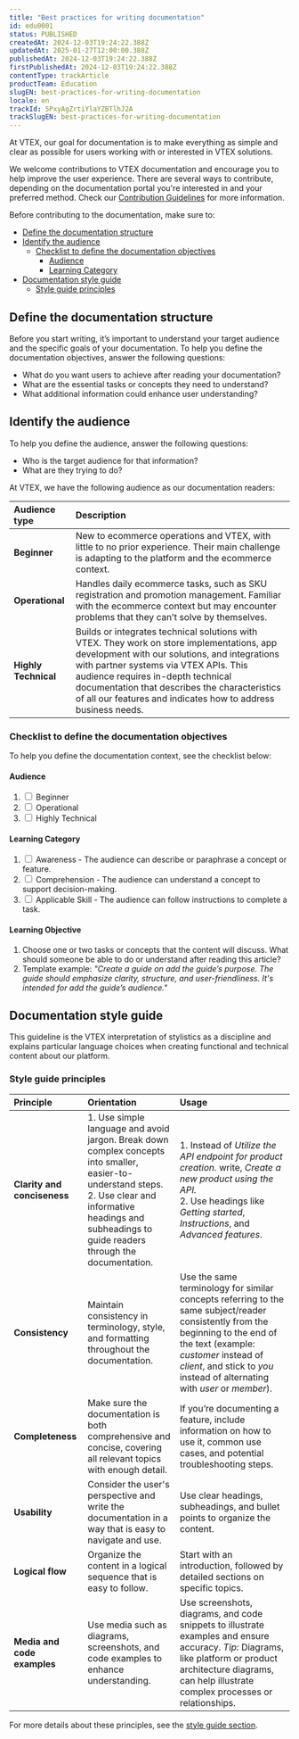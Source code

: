 ```yaml
---
title: "Best practices for writing documentation"
id: edu0001
status: PUBLISHED
createdAt: 2024-12-03T19:24:22.388Z
updatedAt: 2025-01-27T12:00:00.388Z
publishedAt: 2024-12-03T19:24:22.388Z
firstPublishedAt: 2024-12-03T19:24:22.388Z
contentType: trackArticle
productTeam: Education
slugEN: best-practices-for-writing-documentation
locale: en
trackId: 5PxyAgZrtiYlaYZBTlhJ2A
trackSlugEN: best-practices-for-writing-documentation
---
```


At VTEX, our goal for documentation is to make everything as simple and clear as possible for users working with or interested in VTEX solutions.

We welcome contributions to VTEX documentation and encourage you to help improve the user experience. There are several ways to contribute, depending on the documentation portal you're interested in and your preferred method. Check our [Contribution Guidelines](https://language-hub.netlify.app/docs/documentation/contribution-guidelines) for more information.

Before contributing to the documentation, make sure to:

- [Define the documentation structure](#define-the-documentation-structure)
- [Identify the audience](#identify-the-audience)
  - [Checklist to define the documentation objectives](#checklist-to-define-the-documentation-objectives)
    - [Audience](#audience)
    - [Learning Category](#learning-category)
- [Documentation style guide](#documentation-style-guide)
  - [Style guide principles](#style-guide-principles)

## Define the documentation structure

Before you start writing, it’s important to understand your target audience and the specific goals of your documentation. To help you define the documentation objectives, answer the following questions:

- What do you want users to achieve after reading your documentation?
- What are the essential tasks or concepts they need to understand?
- What additional information could enhance user understanding?

## Identify the audience

To help you define the audience, answer the following questions:

- Who is the target audience for that information?
- What are they trying to do?

At VTEX, we have the following audience as our documentation readers:

| Audience type | Description   |
| :------------ | :------------ |
| **Beginner**  | New to ecommerce operations and VTEX, with little to no prior experience. Their main challenge is adapting to the platform and the ecommerce context. |
| **Operational**      | Handles daily ecommerce tasks, such as SKU registration and promotion management. Familiar with the ecommerce context but may encounter problems that they can’t solve by themselves. |
| **Highly Technical** | Builds or integrates technical solutions with VTEX. They work on store implementations, app development with our solutions, and integrations with partner systems via VTEX APIs. This audience requires in-depth technical documentation that describes the characteristics of all our features and indicates how to address business needs. |

### Checklist to define the documentation objectives

To help you define the documentation context, see the checklist below:

#### Audience

<ol> 
  <li><input type="checkbox" id="beginner" name="audience" value="Beginner" /> Beginner</li>
  <li><input type="checkbox" id="operational" name="audience" value="Operational" /> Operational</li>
  <li><input type="checkbox" id="developer" name="audience" value="Developer" /> Highly Technical</li>
</ol>

#### Learning Category

<ol>
  <li><input type="checkbox" /> Awareness - The audience can describe or paraphrase a concept or feature.</li>
  <li><input type="checkbox" /> Comprehension - The audience can understand a concept to support decision-making.</li>
  <li><input type="checkbox" /> Applicable Skill - The audience can follow instructions to complete a task.</li>
</ol>

#### Learning Objective

<ol>
  <li>Choose one or two tasks or concepts that the content will discuss. What should someone be able to do or understand after reading this article?</li>
  <li>Template example: <i>"Create a guide on <bold>add the guide’s purpose</bold>. The guide should emphasize clarity, structure, and user-friendliness. It's intended for <bold>add the guide’s audience</bold>."</i></li>
</ol>

## Documentation style guide

This guideline is the VTEX interpretation of stylistics as a discipline and explains particular language choices when creating functional and technical content about our platform.

### Style guide principles

| Principle  | Orientation  | Usage  |
| :--------- | :----------- | :----- |
| **Clarity and conciseness** | 1. Use simple language and avoid jargon. Break down complex concepts into smaller, easier-to-understand steps. <br> 2. Use clear and informative headings and subheadings to guide readers through the documentation.| 1. Instead of *Utilize the API endpoint for product creation.* write, *Create a new product using the API.* <br> 2. Use headings like *Getting started*, *Instructions*, and *Advanced features*.   |
| **Consistency**      | Maintain consistency in terminology, style, and formatting throughout the documentation. | Use the same terminology for similar concepts referring to the same subject/reader consistently from the beginning to the end of the text (example: *customer* instead of *client*, and stick to *you* instead of alternating with *user* or *member*).  |
| **Completeness**            | Make sure the documentation is both comprehensive and concise, covering all relevant topics with enough detail. | If you’re documenting a feature, include information on how to use it, common use cases, and potential troubleshooting steps. |
| **Usability**               | Consider the user's perspective and write the documentation in a way that is easy to navigate and use. | Use clear headings, subheadings, and bullet points to organize the content. |
| **Logical flow**            | Organize the content in a logical sequence that is easy to follow. | Start with an introduction, followed by detailed sections on specific topics. |
| **Media and code examples** | Use media such as diagrams, screenshots, and code examples to enhance understanding. | Use screenshots, diagrams, and code snippets to illustrate examples and ensure accuracy. *Tip:* Diagrams, like platform or product architecture diagrams, can help illustrate complex processes or relationships. |

For more details about these principles, see the [style guide section](LINK).
